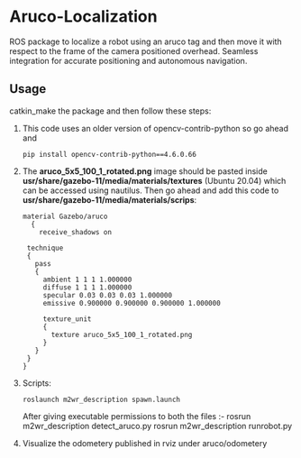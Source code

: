 # Aruco-Localization

ROS package to localize a robot using an aruco tag and then move it with respect to the frame of the camera positioned overhead.
Seamless integration for accurate positioning and autonomous navigation.

## Usage
catkin_make the package and then follow these steps:

1. This code uses an older version of opencv-contrib-python so go ahead and

       pip install opencv-contrib-python==4.6.0.66

 


2. The **aruco_5x5_100_1_rotated.png** image should be pasted inside **usr/share/gazebo-11/media/materials/textures** (Ubuntu 20.04) which can be accessed using nautilus.
   Then go ahead and add this code to **usr/share/gazebo-11/media/materials/scrips**:

   
       material Gazebo/aruco
         {
           receive_shadows on
      
        technique
        {
          pass
          {
            ambient 1 1 1 1.000000
            diffuse 1 1 1 1.000000
            specular 0.03 0.03 0.03 1.000000 
            emissive 0.900000 0.900000 0.900000 1.000000
      
            texture_unit
            {
              texture aruco_5x5_100_1_rotated.png
            }
          }
        }
       }

4. Scripts:

       roslaunch m2wr_description spawn.launch
   After giving executable permissions to both the files :-
       rosrun m2wr_description detect_aruco.py
       rosrun m2wr_description runrobot.py <x> <y>


6. Visualize the odometery published in rviz under aruco/odometery
  
